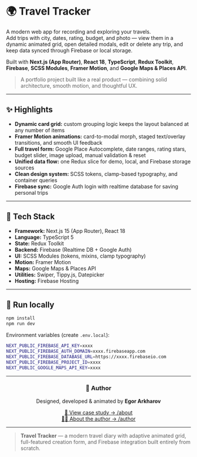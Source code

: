 # 🌍 Travel Tracker

A modern web app for recording and exploring your travels.  
Add trips with city, dates, rating, budget, and photo — view them in a dynamic animated grid, open detailed modals, edit or delete any trip, and keep data synced through Firebase or local storage.

Built with **Next.js (App Router)**, **React 18**, **TypeScript**, **Redux Toolkit**, **Firebase**, **SCSS Modules**, **Framer Motion**, and **Google Maps & Places API**.

> A portfolio project built like a real product — combining solid architecture, smooth motion, and thoughtful UX.

---

## ✨ Highlights

- **Dynamic card grid:** custom grouping logic keeps the layout balanced at any number of items  
- **Framer Motion animations:** card-to-modal morph, staged text/overlay transitions, and smooth UI feedback  
- **Full travel form:** Google Place Autocomplete, date ranges, rating stars, budget slider, image upload, manual validation & reset  
- **Unified data flow:** one Redux slice for demo, local, and Firebase storage sources  
- **Clean design system:** SCSS tokens, clamp-based typography, and container queries  
- **Firebase sync:** Google Auth login with realtime database for saving personal trips  

---

## 🧱 Tech Stack

- **Framework:** Next.js 15 (App Router), React 18  
- **Language:** TypeScript 5  
- **State:** Redux Toolkit  
- **Backend:** Firebase (Realtime DB + Google Auth)  
- **UI:** SCSS Modules (tokens, mixins, clamp typography)  
- **Motion:** Framer Motion  
- **Maps:** Google Maps & Places API  
- **Utilities:** Swiper, Tippy.js, Datepicker  
- **Hosting:** Firebase Hosting  

---

## 🚀 Run locally

```bash
npm install
npm run dev
```

Environment variables (create `.env.local`):

```bash
NEXT_PUBLIC_FIREBASE_API_KEY=xxxx
NEXT_PUBLIC_FIREBASE_AUTH_DOMAIN=xxxx.firebaseapp.com
NEXT_PUBLIC_FIREBASE_DATABASE_URL=https://xxxx.firebaseio.com
NEXT_PUBLIC_FIREBASE_PROJECT_ID=xxxx
NEXT_PUBLIC_GOOGLE_MAPS_API_KEY=xxxx
```

---

<div align="center">

### 👤 Author

Designed, developed & animated by **Egor Arkharov**  

[🎨 View case study → /about](https://travel-tracker-demo.vercel.app/about)  
[🧑‍💻 About the author → /author](https://travel-tracker-demo.vercel.app/author)

</div>

---

> **Travel Tracker** — a modern travel diary with adaptive animated grid, full-featured creation form, and Firebase integration built entirely from scratch.
